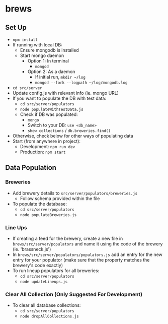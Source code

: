 # brews
## Set Up
- `npm install`
- If running with local DB:
	- Ensure mongodb is installed
	- Start mongo daemon
		- Option 1: In terminal
			- `mongod`
		- Option 2: As a daemon
			- If initial run, `mkdir ~/log`
			- `mongod --fork --logpath ~/log/mongodb.log`
- `cd src/server`
- Update config.js with relevant info (ie. mongo URL)
- If you want to populate the DB with test data:
	- `cd src/server/populators`
	- `node populateWithTestData.js`
	- Check if DB was populated:
		- `mongo`
		- Switch to your DB: `use <db_name>`
		- `show collections` / `db.breweries.find()`
- Otherwise, check below for other ways of populating data
- Start (from anywhere in project):
	- Development: `npm run dev`
	- Production: `npm start`

## Data Population
### Breweries
- Add brewery details to `src/server/populators/breweries.js`
	- Follow schema provided within the file
- To populate the database:
	- `cd src/server/populators`
	- `node populateBreweries.js`
### Line Ups
- If creating a feed for the brewery, create a new file in `brews/src/server/populators` and name it using the code of the brewery (ie. 'brassneck.js')
- In `brews/src/server/populators/populators.js` add an entry for the new entry for your populator (make sure that the property matches the brewery's code exactly)
- To run lineup populators for all breweries:
	- `cd src/server/populators`
	- `node updateLineups.js`
### Clear All Collection (Only Suggested For Development)
- To clear all database collections:
	- `cd src/server/populators`
	- `node dropAllCollections.js`
